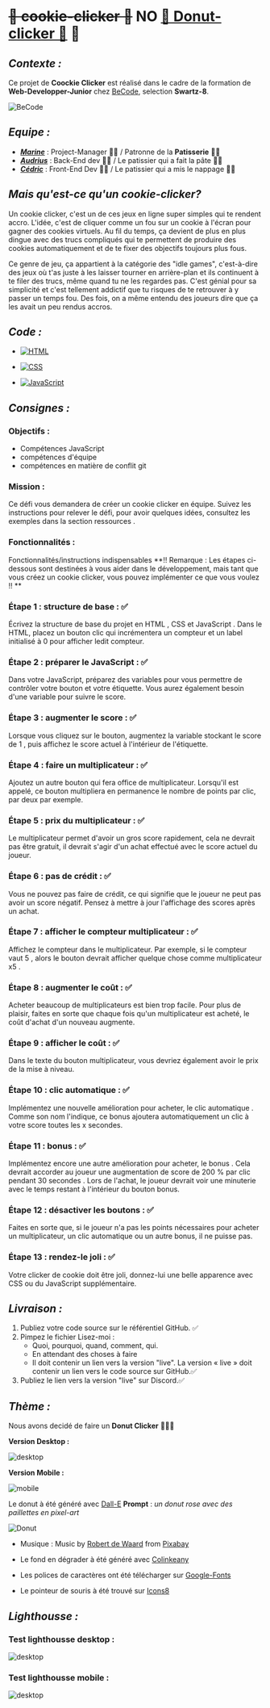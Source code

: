 # ~~🍪 cookie-clicker 🍪~~ **NO** [🍩 Donut-clicker 🍩](https://marinevh.github.io/cookie-clicker/cookie-clicker/ "Donut-Clicker") 🤤

## _Contexte :_

Ce projet de **Coockie Clicker** est réalisé dans le cadre de la formation de **Web-Developper-Junior** chez [BeCode](https://becode.org/all-trainings/pedagogical-framework-junior-developer/ "BeCode"), selection **Swartz-8**.

![BeCode](https://res.cloudinary.com/practicaldev/image/fetch/s--lirxSGIl--/c_fill,f_auto,fl_progressive,h_320,q_auto,w_320/https://dev-to-uploads.s3.amazonaws.com/uploads/organization/profile_image/1675/3e6f1228-27eb-47af-a6ce-b4cd0854f8ac.png)

## _Equipe :_

- ***[Marine](https://github.com/MarineVH "GitHub")*** : Project-Manager 👩‍💻 / Patronne de la **Patisserie** 👩‍🍳
- ***[Audrius](https://github.com/AudriusGrebliunas "GitHub")*** : Back-End dev 👨‍💻 / Le patissier qui a fait la pâte 👨‍🍳
- ***[Cédric](https://github.com/cebe0210 "GitHub")*** : Front-End Dev 🧑‍💻 / Le patissier qui a mis le nappage 🧑‍🍳

## _Mais qu'est-ce qu'un **cookie-clicker**?_

Un cookie clicker, c'est un de ces jeux en ligne super simples qui te rendent accro. L'idée, c'est de cliquer comme un fou sur un cookie à l'écran pour gagner des cookies virtuels. Au fil du temps, ça devient de plus en plus dingue avec des trucs compliqués qui te permettent de produire des cookies automatiquement et de te fixer des objectifs toujours plus fous.

Ce genre de jeu, ça appartient à la catégorie des "idle games", c'est-à-dire des jeux où t'as juste à les laisser tourner en arrière-plan et ils continuent à te filer des trucs, même quand tu ne les regardes pas. C'est génial pour sa simplicité et c'est tellement addictif que tu risques de te retrouver à y passer un temps fou. Des fois, on a même entendu des joueurs dire que ça les avait un peu rendus accros.

## _Code :_

- [![HTML](cookie-clicker/img/html.png)](https://github.com/MarineVH/cookie-clicker/blob/main/cookie-clicker/index.html "GitHub")

- [![CSS](cookie-clicker/img/css.png)](https://github.com/MarineVH/cookie-clicker/blob/main/cookie-clicker/style.css "GitHub")

- [![JavaScript](cookie-clicker/img/js.png)](https://github.com/MarineVH/cookie-clicker/blob/main/cookie-clicker/main.js "GitHub")


## _Consignes :_

### Objectifs :

- Compétences JavaScript
- compétences d'équipe
- compétences en matière de conflit git

### Mission :

Ce défi vous demandera de créer un cookie clicker en équipe. Suivez les instructions pour relever le défi, pour avoir quelques idées, consultez les exemples dans la section ressources .

### Fonctionnalités :

Fonctionnalités/instructions indispensables
**!! Remarque : Les étapes ci-dessous sont destinées à vous aider dans le développement, mais tant que vous créez un cookie clicker, vous pouvez implémenter ce que vous voulez !! **

### Étape 1 : structure de base : ✅

Écrivez la structure de base du projet en HTML , CSS et JavaScript . Dans le HTML, placez un bouton clic qui incrémentera un compteur et un label initialisé à 0 pour afficher ledit compteur.

### Étape 2 : préparer le JavaScript : ✅

Dans votre JavaScript, préparez des variables pour vous permettre de contrôler votre bouton et votre étiquette. Vous aurez également besoin d'une variable pour suivre le score.

### Étape 3 : augmenter le score : ✅

Lorsque vous cliquez sur le bouton, augmentez la variable stockant le score de 1 , puis affichez le score actuel à l'intérieur de l'étiquette.

### Étape 4 : faire un multiplicateur : ✅

Ajoutez un autre bouton qui fera office de multiplicateur. Lorsqu'il est appelé, ce bouton multipliera en permanence le nombre de points par clic, par deux par exemple.

### Étape 5 : prix du multiplicateur : ✅
 
Le multiplicateur permet d'avoir un gros score rapidement, cela ne devrait pas être gratuit, il devrait s'agir d'un achat effectué avec le score actuel du joueur.

### Étape 6 : pas de crédit : ✅

Vous ne pouvez pas faire de crédit, ce qui signifie que le joueur ne peut pas avoir un score négatif. Pensez à mettre à jour l'affichage des scores après un achat.

### Étape 7 : afficher le compteur multiplicateur : ✅

Affichez le compteur dans le multiplicateur. Par exemple, si le compteur vaut 5 , alors le bouton devrait afficher quelque chose comme multiplicateur x5 .

### Étape 8 : augmenter le coût : ✅

Acheter beaucoup de multiplicateurs est bien trop facile. Pour plus de plaisir, faites en sorte que chaque fois qu'un multiplicateur est acheté, le coût d'achat d'un nouveau augmente.

### Étape 9 : afficher le coût : ✅

Dans le texte du bouton multiplicateur, vous devriez également avoir le prix de la mise à niveau.

### Étape 10 : clic automatique : ✅

Implémentez une nouvelle amélioration pour acheter, le clic automatique . Comme son nom l'indique, ce bonus ajoutera automatiquement un clic à votre score toutes les x secondes.

### Étape 11 : bonus : ✅

Implémentez encore une autre amélioration pour acheter, le bonus . Cela devrait accorder au joueur une augmentation de score de 200 % par clic pendant 30 secondes . Lors de l'achat, le joueur devrait voir une minuterie avec le temps restant à l'intérieur du bouton bonus.

### Étape 12 : désactiver les boutons : ✅

Faites en sorte que, si le joueur n'a pas les points nécessaires pour acheter un multiplicateur, un clic automatique ou un autre bonus, il ne puisse pas.

### Étape 13 : rendez-le joli : ✅

Votre clicker de cookie doit être joli, donnez-lui une belle apparence avec CSS ou du JavaScript supplémentaire.

## _Livraison :_

1. Publiez votre code source sur le référentiel GitHub. ✅
2. Pimpez le fichier Lisez-moi :
    - Quoi, pourquoi, quand, comment, qui.
    - En attendant des choses à faire
    - Il doit contenir un lien vers la version "live". La version « live » doit contenir un lien vers le code source sur GitHub.✅
3. Publiez le lien vers la version "live" sur Discord.✅

## _Thème :_

Nous avons decidé de faire un **Donut Clicker** 🍩🍩🍩

**Version Desktop :**

![desktop](cookie-clicker/img/desktop.png)

**Version Mobile :**

![mobile](cookie-clicker/img/mobile.png)

Le donut à été généré avec [Dall-E](https://labs.openai.com/ "Dall-E") **Prompt** : *un donut rose avec des paillettes en pixel-art*

![Donut](cookie-clicker/img/Donut_DALL_E_.png)

- Musique : Music by <a href="https://pixabay.com/fr/users/piemert-24353758/?utm_source=link-attribution&utm_medium=referral&utm_campaign=music&utm_content=171719">Robert de Waard</a> from <a href="https://pixabay.com//?utm_source=link-attribution&utm_medium=referral&utm_campaign=music&utm_content=171719">Pixabay</a>

- Le fond en dégrader à été généré avec [Colinkeany](http://www.colinkeany.com/blend/ "Colinkeany")

- Les polices de caractères ont été télécharger sur [Google-Fonts](https://fonts.google.com/ "Google-Fonts")

- Le pointeur de souris à été trouvé sur [Icons8](https://icons8.com/ "icons8")

## _Lighthousse :_

### Test lighthousse desktop : 

![desktop](cookie-clicker/img/lighthousse-desktop.png)

### Test lighthousse mobile :

![desktop](cookie-clicker/img/lighthousse-mobile.png)


